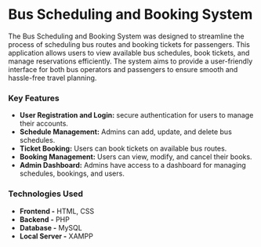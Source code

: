 # Bus Scheduling and Booking System

The Bus Scheduling and Booking System was designed to streamline the process of scheduling bus routes and booking tickets for passengers. This application allows users to view available bus schedules, book tickets, and manage reservations efficiently. The system aims to provide a user-friendly interface for both bus operators and passengers to ensure smooth and hassle-free travel planning.

### Key Features
- **User Registration and Login:** secure authentication for users to manage their accounts.
- **Schedule Management:** Admins can add, update, and delete bus schedules.
- **Ticket Booking:** Users can book tickets on available bus routes.
- **Booking Management:** Users can view, modify, and cancel their books.
- **Admin Dashboard:** Admins have access to a dashboard for managing schedules, bookings, and users.

### Technologies Used
- **Frontend -** HTML, CSS
- **Backend -** PHP
- **Database -** MySQL
- **Local Server -** XAMPP
